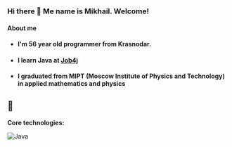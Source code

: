 ### Hi there 👋 Me name is Mikhail. Welcome!

#### About me
- #### I'm 56 year old programmer from Krasnodar. 
- #### I learn Java at [Job4j](https://job4j.ru/)
- #### I graduated from MIPT (Moscow Institute of Physics and Technology) in applied mathematics and physics


:rocket:
-
<b>Core technologies:</b>

![Java](https://img.shields.io/badge/Java_-_%3E=_8-blue)




<!--
**MishlMogMish/MishlMogMish** is a ✨ _special_ ✨ repository because its `README.md` (this file) appears on your GitHub profile.

Here are some ideas to get you started:

- 🔭 I’m currently working on ...
- 🌱 I’m currently learning ...
- 👯 I’m looking to collaborate on ...
- 🤔 I’m looking for help with ...
- 💬 Ask me about ...
- 📫 How to reach me: ...
- 😄 Pronouns: ...
- ⚡ Fun fact: ...
-->
